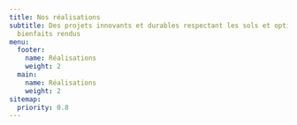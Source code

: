 ```yaml
---
title: Nos réalisations
subtitle: Des projets innovants et durables respectant les sols et optimisant leurs
  bienfaits rendus
menu:
  footer:
    name: Réalisations
    weight: 2
  main:
    name: Réalisations
    weight: 2
sitemap:
  priority: 0.8
---
```

